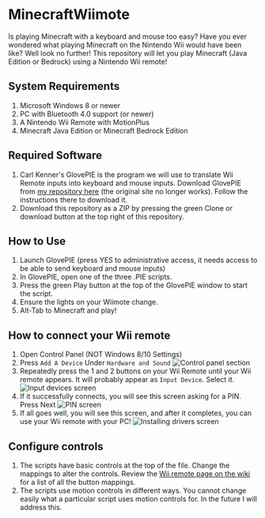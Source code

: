 # MinecraftWiimote

Is playing Minecraft with a keyboard and mouse too easy? Have you ever wondered what playing Minecraft on the Nintendo Wii would have been like? Well look no further! This repository will let you play Minecraft (Java Edition or Bedrock) using a Nintendo Wii remote!

## System Requirements
1. Microsoft Windows 8 or newer
2. PC with Bluetooth 4.0 support (or newer)
3. A Nintendo Wii Remote with MotionPlus
4. Minecraft Java Edition or Minecraft Bedrock Edition

## Required Software
1. Carl Kenner's GlovePIE is the program we will use to translate Wii Remote inputs into keyboard and mouse inputs. Download GlovePIE from [my repository here](https://github.com/ravbug/glovepie) (the original site no longer works). Follow the instructions there to download it. 
2. Download this repository as a ZIP by pressing the green Clone or download button at the top right of this repository.

## How to Use
1. Launch GlovePIE (press YES to administrative access, it needs access to be able to send keyboard and mouse inputs)
2. In GlovePIE, open one of the three .PIE scripts.
3. Press the green Play button at the top of the GlovePIE window to start the script.
4. Ensure the lights on your Wiimote change. 
5. Alt-Tab to Minecraft and play!

## How to connect your Wii remote
1. Open Control Panel (NOT Windows 8/10 Settings) 
2. Press `Add A Device` Under `Hardware and Sound` ![Control panel section](https://i.imgur.com/rSvdYWW.png)
3. Repeatedly press the 1 and 2 buttons on your Wii Remote until your Wii remote appears. It will probably appear as `Input Device`. Select it. ![Input devices screen](https://i.imgur.com/1ISLEWS.png)
4. If it successfully connects, you will see this screen asking for a PIN. Press Next ![PIN screen](https://i.imgur.com/35J7YM0.png)
5. If all goes well, you will see this screen, and after it completes, you can use your Wii remote with your PC! ![Installing drivers screen](https://i.imgur.com/MkTdU0N.png)

## Configure controls
1. The scripts have basic controls at the top of the file. Change the mappings to alter the controls. Review the [Wii remote page on the wiki](https://github.com/Ravbug/GlovePIE/wiki/Wiimote-(Nintendo-Wii-Remote)) for a list of all the button mappings.
2. The scripts use motion controls in different ways. You cannot change easily what a particular script uses motion controls for. In the future I will address this.
